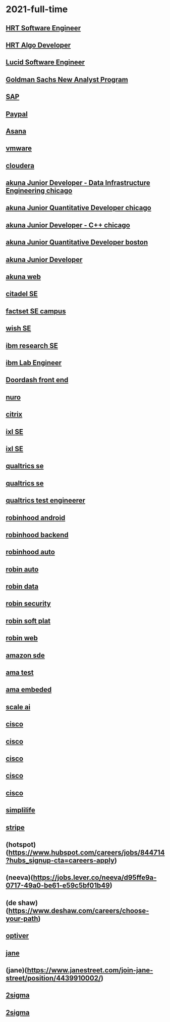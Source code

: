# 2021-full-time

## [HRT Software Engineer](https://www.hudsonrivertrading.com/careers/job/?gh_jid=86641)

## [HRT Algo Developer](https://www.hudsonrivertrading.com/careers/job/?gh_jid=82675)

## [Lucid Software Engineer](https://www.golucid.co/careers/dd5e02ef-552e-4838-8892-65acb4919b05/?team=Engineering)

## [Goldman Sachs New Analyst Program](https://www.goldmansachs.com/careers/students/programs/americas/new-analyst-program.html)

## [SAP](https://jobs.sap.com/job/Palo-Alto-Silicon-Valley-Next-Talent-Rotational-Program-2021-Job-CA-94303/609822201/)

## [Paypal](https://jobsearch.paypal-corp.com/en-US/job/software-engineer-university-graduate/J3N6XK609RZPM02XGWM)

## [Asana](https://asana.com/jobs/apply/2191025/new-graduate--software-engineering-------start-)

## [vmware](https://www.1point3acres.com/bbs/thread-652070-1-1.html)

## [cloudera](https://cloudera.wd5.myworkdayjobs.com/External_Career/job/US-California-Santa-Clara-2/Software-Engineer--Hive--New-College-Grad-_200855-1)

## [akuna Junior Developer - Data Infrastructure Engineering chicago](https://akunacapital.com/job-details?gh_jid=2211258)

## [akuna Junior Quantitative Developer chicago](https://akunacapital.com/job-details?gh_jid=2231482)

## [akuna Junior Developer - C++ chicago](https://akunacapital.com/job-details?gh_jid=2229496)

## [akuna Junior Quantitative Developer boston](https://akunacapital.com/job-details?gh_jid=2231485)

## [akuna  Junior Developer](https://akunacapital.com/job-details?gh_jid=2236978)

## [akuna web](https://akunacapital.com/job-details?gh_jid=2229602)

## [citadel SE](https://www.citadel.com/careers/details/software-engineering-rotation-program-full-time-us/)

## [factset SE campus](https://factset.wd1.myworkdayjobs.com/en-US/FactSetCareers/job/Norwalk-CT-USA/Software-Engineer---US-Campus_R3381)

## [wish SE](https://jobs.smartrecruiters.com/Wish/743999716337373)

## [ibm research SE](https://careers.ibm.com/ShowJob/Id/955996/2021-Research-Software-Engineer/)

## [ibm Lab Engineer](https://careers.ibm.com/ShowJob/Id/953348/Lab-Engineer/)

## [Doordash front end](https://boards.greenhouse.io/doordash/jobs/19449)

## [nuro](https://nuro.ai/careersitem?gh_jid=1781556)

## [citrix](https://jobs.citrix.com/job/R22177/University-Software-Engineer-2021)

## [ixl SE](https://www.ixl.com/company/careers?gh_jid=4776947002)

## [ixl SE](https://www.ixl.com/company/careers?gh_jid=4777172002)

## [qualtrics se](https://www.qualtrics.com/careers/us/en/apply?jobSeqNo=QUALUS180276EXTERNALENUS)

## [qualtrics se](https://www.qualtrics.com/careers/us/en/job/260179/Software-Engineer-New-Grad-Seattle-WA)

## [qualtrics test engineerer](https://www.qualtrics.com/careers/us/en/job/1854370/Software-Test-Engineer-New-Grad)

## [robinhood android](https://careers.robinhood.com/openings?gh_jid=2223637)

## [robinhood backend](https://careers.robinhood.com/openings?gh_jid=2214220)

## [robinhood auto](https://careers.robinhood.com/openings?gh_jid=2214234)

## [robin auto](https://careers.robinhood.com/openings?gh_jid=2274767)

## [robin data](https://careers.robinhood.com/openings?gh_jid=2214238)

## [robin security](https://careers.robinhood.com/openings?gh_jid=2214433)

## [robin soft plat](https://careers.robinhood.com/openings?gh_jid=2214430)

## [robin web](https://careers.robinhood.com/openings?gh_jid=2214452)

## [amazon sde](https://www.amazon.jobs/en/jobs/1204412/software-development-engineer-2021-united-states)

## [ama test](https://www.amazon.jobs/en/jobs/1113309/software-development-engineer-test)

## [ama embeded](https://www.amazon.jobs/en/jobs/1198457/software-development-engineer-embedded)

## [scale ai](https://scale.com/careers/41e05b90-7e65-4dac-8676-50be9c1afc27)

## [cisco](https://jobs.cisco.com/jobs/ProjectDetail/Network-Engineer-Full-Time-United-States/1296801?source=Cisco+Jobs+Career+Site&tags=CDC+SnNG+students-and-new-graduate-programs)

## [cisco](https://jobs.cisco.com/jobs/ProjectDetail?projectId=1295851&user=1)

## [cisco](https://jobs.cisco.com/jobs/ProjectDetail?projectId=1298744&user=1)

## [cisco](https://jobs.cisco.com/jobs/ProjectDetail?projectId=1297624&user=1)

## [cisco](https://jobs.cisco.com/jobs/ProjectDetail/Software-Engineer-Master-s-Full-Time-United-States/1295251?source=Cisco+Jobs+Career+Site&tags=CDC+SnNG+students-and-new-graduate-programs)

## [simplilife](https://careers.simplisafe.com/job/?job_id=1812977)

## [stripe](https://stripe.com/jobs/listing/2021-new-grad-engineer/2162716)

## (hotspot)(https://www.hubspot.com/careers/jobs/844714?hubs_signup-cta=careers-apply)

## (neeva)(https://jobs.lever.co/neeva/d95ffe9a-0717-49a0-be61-e59c5bf01b49)

## (de shaw)(https://www.deshaw.com/careers/choose-your-path)

## [optiver](https://www.optiver.com/eu/en/job-opportunities/eu-510831)

## [jane](https://www.janestreet.com/join-jane-street/position/4743431002/)

## (jane)(https://www.janestreet.com/join-jane-street/position/4439910002/)

## [2sigma](https://careers.twosigma.com/careers/DashJobDetail?jobId=714)

## [2sigma](https://careers.twosigma.com/careers/ApplicationFormUs?jobId=6674)
